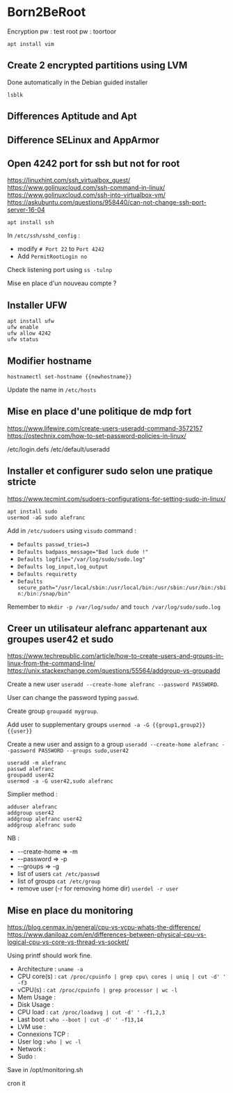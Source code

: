 # Born2BeRoot

Encryption pw : test
root pw : toortoor

```
apt install vim
```

## Create 2 encrypted partitions using LVM

Done automatically in the Debian guided installer

```
lsblk
```

## Differences Aptitude and Apt

## Difference SELinux and AppArmor

## Open 4242 port for ssh but not for root

https://linuxhint.com/ssh_virtualbox_guest/
https://www.golinuxcloud.com/ssh-command-in-linux/
https://www.golinuxcloud.com/ssh-into-virtualbox-vm/
https://askubuntu.com/questions/958440/can-not-change-ssh-port-server-16-04

```
apt install ssh
```

In `/etc/ssh/sshd_config` :

- modify `# Port 22` to `Port 4242`
- Add `PermitRootLogin no`

Check listening port using `ss -tulnp`

Mise en place d'un nouveau compte ?

## Installer UFW

```
apt install ufw
ufw enable
ufw allow 4242
ufw status
```

## Modifier hostname

```
hostnamectl set-hostname {{newhostname}}
```

Update the name in `/etc/hosts`

## Mise en place d'une politique de mdp fort

https://www.lifewire.com/create-users-useradd-command-3572157
https://ostechnix.com/how-to-set-password-policies-in-linux/

/etc/login.defs
/etc/default/useradd

## Installer et configurer sudo selon une pratique stricte

https://www.tecmint.com/sudoers-configurations-for-setting-sudo-in-linux/

```
apt install sudo
usermod -aG sudo alefranc
```

Add in `/etc/sudoers` using `visudo` command :

- `Defaults	passwd_tries=3`
- `Defaults	badpass_message="Bad luck dude !"`
- `Defaults	logfile="/var/log/sudo/sudo.log"`
- `Defaults	log_input,log_output`
- `Defaults	requiretty`
- `Defaults secure_path="/usr/local/sbin:/usr/local/bin:/usr/sbin:/usr/bin:/sbin:/bin:/snap/bin"`

Remember to `mkdir -p /var/log/sudo/` and `touch /var/log/sudo/sudo.log`

## Creer un utilisateur alefranc appartenant aux groupes user42 et sudo

https://www.techrepublic.com/article/how-to-create-users-and-groups-in-linux-from-the-command-line/
https://unix.stackexchange.com/questions/55564/addgroup-vs-groupadd

Create a new user `useradd --create-home alefranc --password PASSWORD`.

User can change the password typing `passwd`.

Create group `groupadd mygroup`.

Add user to supplementary groups `usermod -a -G {{group1,group2}} {{user}}`

Create a new user and assign to a group `useradd --create-home alefranc --password PASSWORD --groups sudo,user42`

```
useradd -m alefranc
passwd alefranc
groupadd user42
usermod -a -G user42,sudo alefranc
```

Simplier method :

```
adduser alefranc
addgroup user42
addgroup alefranc user42
addgroup alefranc sudo
```

NB :

- --create-home => -m
- --password    => -p
- --groups      => -g
- list of users `cat /etc/passwd`
- list of groups `cat /etc/group`
- remove user (-r for removing home dir) `userdel -r user`

## Mise en place du monitoring

https://blog.cenmax.in/general/cpu-vs-vcpu-whats-the-difference/
https://www.daniloaz.com/en/differences-between-physical-cpu-vs-logical-cpu-vs-core-vs-thread-vs-socket/

Using printf should work fine.

- Architecture : `uname -a`
- CPU core(s) : `cat /proc/cpuinfo | grep cpu\ cores | uniq | cut -d' ' -f3`
- vCPU(s) : `cat /proc/cpuinfo | grep processor | wc -l`
- Mem Usage :
- Disk Usage :
- CPU load : `cat /proc/loadavg | cut -d' ' -f1,2,3`
- Last boot : `who --boot | cut -d' ' -f13,14`
- LVM use :
- Connexions TCP :
- User log : `who | wc -l`
- Network :
- Sudo :

Save in /opt/monitoring.sh

cron it
